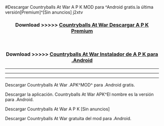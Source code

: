 #Descargar Countryballs At War  A P K MOD para ^Android gratis.la última versión[Premium]^[Sin anuncios] j2xtv



<div align="center">
<h3>Download >>>>> <a href="https://es-web.web.app/?es= Countryballs At War ">Countryballs At War  Descargar A P K Premium</a></h3><br>

<h3>Download >>>>> <a href="https://es-web.web.app/?es= Countryballs At War ">Countryballs At War  Instalador de A P K para .Android</a></h3>
</div>


----------------------------------------------------------

----------------------------------------------------------

----------------------------------------------------------

Descargar Countryballs At War  .APK^MOD^ para .Android gratis.

Descargar la aplicación. Countryballs At War  APK^El nombre es la versión para .Android.

Descargar Countryballs At War  A P K [Sin anuncios]

Descargar Countryballs At War  gratuita del mod para .Android.